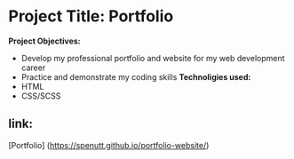 # Project Title: Portfolio 
**Project Objectives:** 
* Develop my professional portfolio and website for my web development career
* Practice and demonstrate my coding skills 
**Technoligies used:**
* HTML
* CSS/SCSS   
## link:
[Portfolio] (https://spenutt.github.io/portfolio-website/)  
